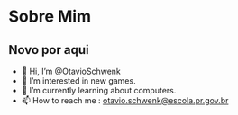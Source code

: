 # Sobre Mim
## Novo por aqui

- 👋 Hi, I’m @OtavioSchwenk
- 👀 I’m interested in new games.
- 🌱 I’m currently learning about computers.
- 📫 How to reach me : otavio.schwenk@escola.pr.gov.br

<!---
OtavioSchwenk/OtavioSchwenk is a ✨ special ✨ repository because its `README.md` (this file) appears on your GitHub profile.
You can click the Preview link to take a look at your changes.
--->
